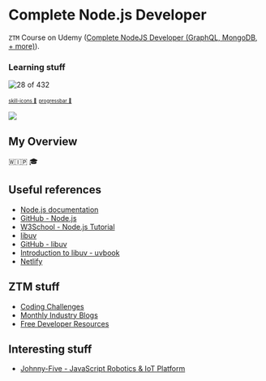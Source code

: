 # Complete Node.js Developer

`ZTM` Course on Udemy ([Complete NodeJS Developer (GraphQL, MongoDB, + more)](https://www.udemy.com/course/complete-nodejs-developer-zero-to-mastery)).

### Learning stuff

![28 of 432](https://progress-bar.xyz/7/?title=progress)

<sub><sup><a href="https://github.com/tandpfun/skill-icons">skill-icons 🌟</a></sup></sub>
<sub><sup><a href="https://github.com/guibranco/progressbar">progressbar 🌟</a></sup></sub>

<p align="left">
  <a href="https://skillicons.dev">
    <img src="https://skillicons.dev/icons?i=vscode,git,nodejs,docker,npm,mongodb,graphql,netlify&perline=4" />
  </a>
</p>

## My Overview

🇼🇮🇵 🎓

## Useful references

- [Node.js documentation](https://nodejs.org/docs/latest/api/)
- [GitHub - Node.js](https://github.com/nodejs/node)
- [W3School - Node.js Tutorial](https://www.w3schools.com/nodejs/)
- [libuv](https://libuv.org/)
- [GitHub - libuv](https://github.com/libuv/libuv)
- [Introduction to libuv - uvbook](https://nikhilm.github.io/uvbook/)
- [Netlify](https://www.netlify.com/)

## ZTM stuff

- [Coding Challenges](https://zerotomastery.io/community/coding-challenges/)
- [Monthly Industry Blogs](https://zerotomastery.io/blog/)
- [Free Developer Resources](https://zerotomastery.io/resources/)

## Interesting stuff

- [Johnny-Five - JavaScript Robotics & IoT Platform](https://johnny-five.io/)
